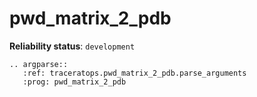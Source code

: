 # pwd_matrix_2_pdb

**Reliability status**: `development`

```{eval-rst}
.. argparse::
   :ref: traceratops.pwd_matrix_2_pdb.parse_arguments
   :prog: pwd_matrix_2_pdb
```
